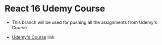 # React 16 Udemy Course

- This branch will be used for pushing all the assignments from Udemy's Course.

- [Udemy's Course](https://www.udemy.com/react-the-complete-guide-incl-redux/) link